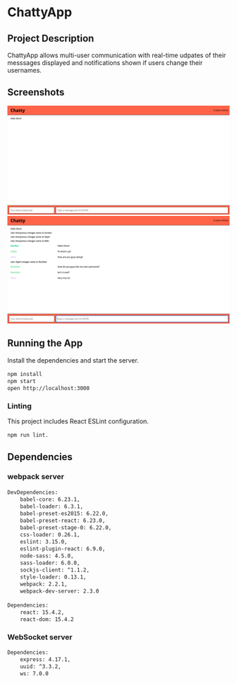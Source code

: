 # ChattyApp

## Project Description

ChattyApp allows multi-user communication with real-time udpates of their messsages displayed and notifications shown if users change their usernames.

## Screenshots

!["Screenshot of Start_Page"](docs/Main_Page.png)
!["Screenshot of Multiple_ Messages"](docs/Multiple_Messages.png)


## Running the App


Install the dependencies and start the server.

```
npm install
npm start
open http://localhost:3000
```

### Linting

This project includes React ESLint configuration.

```
npm run lint.
```

## Dependencies

### webpack server

    DevDependencies:
        babel-core: 6.23.1,
        babel-loader: 6.3.1,
        babel-preset-es2015: 6.22.0,
        babel-preset-react: 6.23.0,
        babel-preset-stage-0: 6.22.0,
        css-loader: 0.26.1,
        eslint: 3.15.0,
        eslint-plugin-react: 6.9.0,
        node-sass: 4.5.0,
        sass-loader: 6.0.0,
        sockjs-client: ^1.1.2,
        style-loader: 0.13.1,
        webpack: 2.2.1,
        webpack-dev-server: 2.3.0
        
    Dependencies:
        react: 15.4.2,
        react-dom: 15.4.2

### WebSocket server

    Dependencies:
        express: 4.17.1,
        uuid: ^3.3.2,
        ws: 7.0.0

